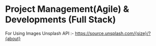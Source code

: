 # Project Management(Agile) & Developments (Full Stack)
For Using Images Unsplash API :- https://source.unsplash.com/{size}/?{about} 
